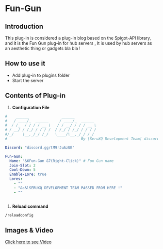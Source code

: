 # Fun-Gun

## Introduction
   
This plug-in is considered a plug-in blog based on the Spigot-API library, and it is the Fun Gun plug-in for hub servers , It is used by hub servers as an aesthetic thing or gadgets bla bla !


## How to use it 

<ul>
  <li>Add plug-in to plugins folder </li>
  <li>Start the server </li>
</ul>  


##  Contents of Plug-in

<ol>
  <li><b>Configuration File</b></li>
</ol>

```yaml
#    ______               ______               
#   / ____/_  ______     / ____/_  ______      
#  / /_  / / / / __ \   / / __/ / / / __ \     
# / __/ / /_/ / / / /  / /_/ / /_/ / / / /     
#/_/    \__,_/_/ /_/   \____/\__,_/_/ /_/      
#                                  By [SeruXQ Development Team] discord.gg/tM9rJuAzUE

Discord: "discord.gg/tM9rJuAzUE"

Fun-Gun:
  Name: "&6Fun-Gun &7(Right-Click)" # Fun Gun name
  Join-Slot: 2  
  Cool-Down: 5
  Enable-Lore: true
  Lores:
    - ""
    - "&c&lSERUXQ DEVELOPMENT TEAM PASSED FROM HERE !"
    - ""
   
```

<ol>
 <li><b>Reload command</b></li>
</ol>

```cmd
/reloadconfig
```

## Images & Video

[Click here to see Video](https://www.youtube.com/watch?v=7eu5r9-bbzY)
